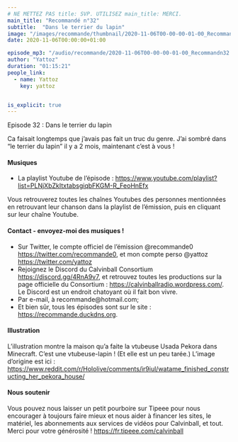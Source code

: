 ```yaml
---
# NE METTEZ PAS title: SVP. UTILISEZ main_title: MERCI.
main_title: "Recommandé n°32"
subtitle:  "Dans le terrier du lapin"
image: "/images/recommande/thumbnail/2020-11-06T00-00-00-01-00_Recommandn32.jpg"
date: 2020-11-06T00:00:00+01:00

episode_mp3: "/audio/recommande/2020-11-06T00-00-00-01-00_Recommandn32.mp3"
author: "Yattoz"
duration: "01:15:21"
people_link: 
  - name: Yattoz
    key: yattoz


is_explicit: true
---
```


<PodcastHeader/>

<!-- ECRIRE LA DESCRIPTION DE L'EPISODE SOUS CETTE LIGNE -->


 Episode 32 : Dans le terrier du lapin 

<p>Ca faisait longtemps que j’avais pas fait un truc du genre. J’ai sombré dans “le terrier du lapin” il y a 2 mois, maintenant c’est à vous !</p>

<h4>Musiques</h4>

<ul>
  <li>La playlist Youtube de l’épisode : <a href="https://www.youtube.com/playlist?list=PLNjXbZkItxtabsgiqbFKGM-R_FeoHnEfx" rel="nofollow">https://www.youtube.com/playlist?list=PLNjXbZkItxtabsgiqbFKGM-R_FeoHnEfx</a></li>
</ul>

<p>Vous retrouverez toutes les chaînes Youtubes des personnes mentionnées en retrouvant leur chanson dans la playlist de l’émission, puis en cliquant sur leur chaîne Youtube.</p>

<h4>Contact - envoyez-moi des musiques !</h4>

<ul>
  <li>Sur Twitter, le compte officiel de l’émission @recommande0 <a href="https://twitter.com/recommande0" rel="nofollow">https://twitter.com/recommande0</a>, et mon compte perso @yattoz <a href="https://twitter.com/yattoz" rel="nofollow">https://twitter.com/yattoz</a></li>
  <li>Rejoignez le Discord du Calvinball Consortium <a href="https://discord.gg/4RnA9v7" rel="nofollow">https://discord.gg/4RnA9v7</a>, et retrouvez toutes les productions sur la page officielle du Consortium : <a href="https://calvinballradio.wordpress.com/" rel="nofollow">https://calvinballradio.wordpress.com/</a>. Le Discord est un endroit chatoyant où il fait bon vivre.</li>
  <li>Par e-mail, à recommande@hotmail.com;</li>
  <li>Et bien sûr, tous les épisodes sont sur le site : <a href="https://recommande.duckdns.org" rel="nofollow">https://recommande.duckdns.org</a>.</li>
</ul>

<h4>Illustration</h4>

<p>L’illustration montre la maison qu’a faite la vtubeuse Usada Pekora dans Minecraft. C’est une vtubeuse-lapin ! (Et elle est un peu tarée.) L’image d’origine est ici : <a href="https://www.reddit.com/r/Hololive/comments/ir9iul/watame_finished_constructing_her_pekora_house/" rel="nofollow">https://www.reddit.com/r/Hololive/comments/ir9iul/watame_finished_constructing_her_pekora_house/</a></p>

<h4>Nous soutenir</h4>

<p>Vous pouvez nous laisser un petit pourboire sur Tipeee pour nous encourager à toujours faire mieux et nous aider à financer les sites, le matériel, les abonnements aux services de vidéos pour Calvinball, et tout. Merci pour votre générosité ! <a href="https://fr.tipeee.com/calvinball" rel="nofollow">https://fr.tipeee.com/calvinball</a></p>



